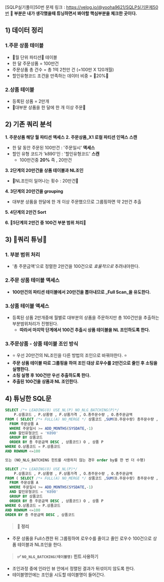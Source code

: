 [SQLP실기풀이]50번
문제 링크 : https://velog.io/@yooha9621/SQLP실기문제50번
**🍎 부분은 내가 생각했을때 튜닝하면서 봐야할 핵심부분을 체크한 곳이다.**

## 1) 데이터 정리
### 1.주문 상품 테이블
- 🍎월 단위 파티션🍎 테이블
- 한 달 주문상품 = 100만건
- 주문상품 총 건수 = 총 1억 2천만 건 (=100만 X 120개월)
- 할인유형코드 조건을 만족하는 데이터 비중 = 🍎20%🍎
### 2.상품 테이블
- 등록된 상품 = 2만개
- 🍎대부분 상품을 한 달에 한 개 이상 주문🍎

## 2) 기존 쿼리 분석
**1. 주문상품 해당 월 파티션 액세스**
**2. 주문상품_X1 로컬 파티션 인덱스 스캔**
- 한 달 동안 주문된 100만건 : '주문일시' **액세스**
- 할인 유형 코드가 'k890'인 : '할인유형코드' **스캔**
   - 100만건중 **20%**  즉 , 20만건
   
**3. 2단계의 20만건을 상품 테이블과 NL조인**
- 🍎NL조인이 일어나는 횟수 : 20만건🍎

**4. 3단계의 20만건을 grouping**
- 대부분 상품을 한달에 한 개 이상 주문했으므로 그룹핑하면 약 2만건 추출

**5. 4단계의 2만건 Sort**

**6. 🍎5단계의 2만건 중 100건 부분 범위 처리🍎**

## 3) 🍎쿼리 튜닝🍎
### 1. 부분 범위 처리
- '총 주문금액'으로 정렬한 2만건을 100건으로 _효율적으로_ 추려내야한다.
### 2.주문 상품 테이블 액세스
- **100만건의 파티션 테이블에서 20만건을 뽑아내므로 _Full Scan_을 유도한다.**
### 3.상품 테이블 액세스
- 등록된 상품 2만개중에 월별로 대부분의 상품을 주문하지만 총 100건만을 추출하는 부분범위처리가 진행된다.
   - **따라서 마지막 단계에서 100건 추출시 상품 테이블을 NL 조인하도록 한다.**
### 3.주문상품 - 상품 테이블 조인 방식
- ⭐️ 우선 20만건의 NL조인을 다른 방법의 조인으로 바꿔야한다. ⭐️
- **주문 상품 테이블 따로 그룹핑을 하여 조인 대상 로우수를 2만건으로 줄인 후 소팅을 실행한다.**
- **소팅 실행 후 100건만 우선 추출하도록 한다.**
- **추출된 100건을 상품과 NL 조인한다.**
   
## 4) 튜닝한 SQL문
   
```sql
SELECT /*+ LEADING(O) USE_NL(P) NO_NLG_BATCHING(P)*/
	P.상품코드 , P.상품명 , P.상품가격 , O.총주문수량 , O.총주문금액
FROM ( SELECT /*+ FULL(A) NO_MERGE */ 상품코드 ,SUM(O.주문수량) 총주문수량 , SUM(O.주문금액) 총주문금액
  FROM 주문상품 A
  WHERE 주문일시 >= ADD_MONTHS(SYSDATE,-1)
  AND 할인유형코드 = 'K890'
  GROUP BY 상품코드 
  ORDER BY 총 주문금액 DESC , 상품코드) O , 상품 P
WHERE O.상품코드 = P.상품코드
AND ROWNUM <=100

또는 (NO_NLG_BATCHING 힌트를 사용하지 않는 경우 order by를 한 번 더 수행)

SELECT /*+ LEADING(O) USE_NL(P)*/
	P.상품코드 , P.상품명 , P.상품가격 , O.총주문수량 , O.총주문금액
FROM ( SELECT /*+ FULL(A) NO_MERGE */ 상품코드 ,SUM(O.주문수량) 총주문수량 , SUM(O.주문금액) 총주문금액
  FROM 주문상품 A
  WHERE 주문일시 >= ADD_MONTHS(SYSDATE,-1)
  AND 할인유형코드 = 'K890'
  GROUP BY 상품코드 
  ORDER BY 총 주문금액 DESC , 상품코드) O , 상품 P
WHERE O.상품코드 = P.상품코드
AND ROWNUM <=100
ORDER BY 총 주문금액 DESC , 상품코드
```
> #### 🍎 정리
- 주문 상품을 Full스캔한 뒤 그룹핑하여 로우수를 줄이고
줄인 로우수 100건으로 상품 테이블과 NL조인을 한다.

> #### ✅ `NO_NLG_BATCHING(테이블명)` 힌트 사용하기
- 조인과정 중에 인라인 뷰 안에서 정렬된 결과가 뒤섞이지 않도록 한다.
- 테이블명안에는 조인을 시도할 테이블명이 들어간다.